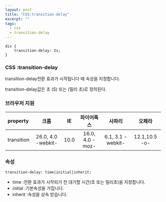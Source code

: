 ```yaml
---
layout: post
title: "CSS:transition-delay"
excerpt: ""
tags: 
  - css
  - transition-delay
---
```


```
div {
    transition-delay: 2s;
}
```
### CSS :transition-delay

transition-delay전환 효과가 시작됩니다 때 속성을 지정합니다.

transition-delay값은 초 (S) 또는 (밀리 초)로 정의된다.

### 브라우저 지원
| property | 크롬 | IE | 파이어폭스 | 사파리 | 오페라 |
|:--------|:--------:|:--------:|:--------:|:--------:|:--------:|
| transition | 26.0, 4.0 -webkit- | 10.0 | 16.0, 4.0 -moz- | 6.1, 3.1 -webkit- | 12.1,10.5 -o- |

### 속성
`transition-delay: time|initial|inherit;`

+ time :전환 효과가 시작되기 전 대기할 시간(초 또는 밀리초)을 지정합니다.
+ initial :기본속성을 가집니다.
+ inherit :속성을 상속 받습니다.
